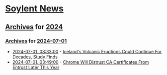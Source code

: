 # [Soylent News](../../../README.md)

## [Archives](../../index.md) for [2024](../index.md)

### [Archives](../../index.md) for [2024-07-01](index.md)

* [2024-07-01, 08:33:00](https://soylentnews.org/article.pl?sid=24/06/29/1544203&from=rss) - [Iceland's Volcanic Eruptions Could Continue For Decades, Study Finds](https://soylentnews.org/article.pl?sid=24/06/29/1544203&from=rss)
* [2024-07-01, 03:49:00](https://soylentnews.org/article.pl?sid=24/06/29/1450257&from=rss) - [Chrome Will Distrust CA Certificates From Entrust Later This Year](https://soylentnews.org/article.pl?sid=24/06/29/1450257&from=rss)
